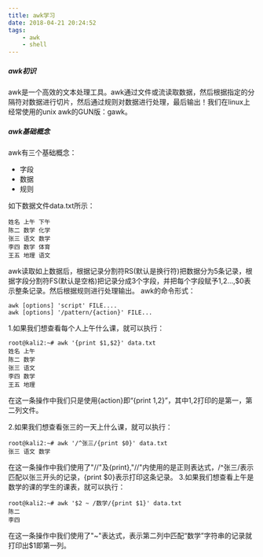 ```yaml
---
title: awk学习
date: 2018-04-21 20:24:52
tags: 
    - awk
    - shell
---
```


##### awk初识
awk是一个高效的文本处理工具。awk通过文件或流读取数据，然后根据指定的分隔符对数据进行切片，然后通过规则对数据进行处理，最后输出！我们在linux上经常使用的unix awk的GUN版：gawk。

<!-- more -->

##### awk基础概念
awk有三个基础概念：

* 字段
* 数据
* 规则

如下数据文件data.txt所示：
```
姓名 上午 下午
陈二 数学 化学
张三 语文 数学
李四 数学 体育
王五 地理 语文
```

awk读取如上数据后，根据记录分割符RS(默认是换行符)把数据分为5条记录，根据字段分割符FS(默认是空格)把记录分成3个字段，并把每个字段赋予$1,$2...,$0表示整条记录。然后根据规则进行处理输出。
awk的命令形式：
```
awk [options] 'script' FILE.... 
awk [options] '/pattern/{action}' FILE... 
```
1.如果我们想查看每个人上午什么课，就可以执行：
```
root@kali2:~# awk '{print $1,$2}' data.txt
姓名 上午
陈二 数学
张三 语文
李四 数学
王五 地理

```
在这一条操作中我们只是使用{action}即“{print $1,$2}”，其中$1,$2打印的是第一，第二列文件。

2.如果我们想查看张三的一天上什么课，就可以执行：
```
root@kali2:~# awk '/^张三/{print $0}' data.txt
张三 语文 数学
```
在这一条操作中我们使用了"//"及{print},"//"内使用的是正则表达式，/^张三/表示匹配以张三开头的记录，{print $0}表示打印这条记录。
3.如果我们想查看上午是数学的课的学生的课表，就可以执行：
```
root@kali2:~# awk '$2 ~ /数学/{print $1}' data.txt
陈二
李四
```
在这一条操作中我们使用了"~"表达式，表示第二列中匹配“数学”字符串的记录就打印出$1即第一列。

